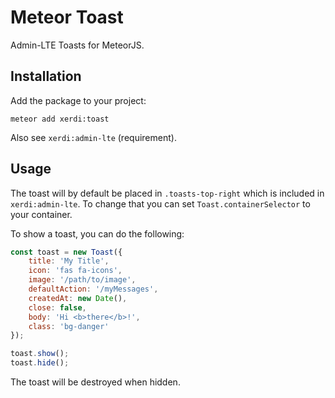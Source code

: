 # Meteor Toast

Admin-LTE Toasts for MeteorJS.

## Installation

Add the package to your project:

```shell
meteor add xerdi:toast
```

Also see `xerdi:admin-lte` (requirement).

## Usage

The toast will by default be placed in `.toasts-top-right` which is included in `xerdi:admin-lte`.
To change that you can set `Toast.containerSelector` to your container.

To show a toast, you can do the following:
```javascript
const toast = new Toast({
    title: 'My Title',
    icon: 'fas fa-icons',
    image: '/path/to/image',
    defaultAction: '/myMessages',
    createdAt: new Date(),
    close: false,
    body: 'Hi <b>there</b>!',
    class: 'bg-danger'
});

toast.show();
toast.hide();
```

The toast will be destroyed when hidden.
